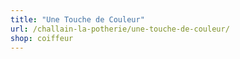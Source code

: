 ```yaml
---
title: "Une Touche de Couleur"
url: /challain-la-potherie/une-touche-de-couleur/
shop: coiffeur
---
```

